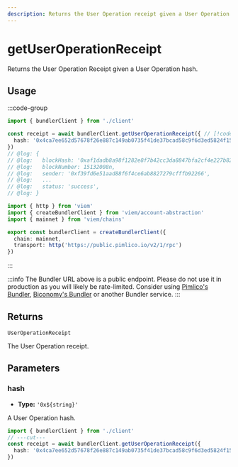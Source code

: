 ```yaml
---
description: Returns the User Operation receipt given a User Operation hash.
---
```


# getUserOperationReceipt

Returns the User Operation Receipt given a User Operation hash.

## Usage

:::code-group

```ts twoslash [example.ts]
import { bundlerClient } from './client'

const receipt = await bundlerClient.getUserOperationReceipt({ // [!code focus:99]
  hash: '0x4ca7ee652d57678f26e887c149ab0735f41de37bcad58c9f6d3ed5824f15b74d'
})
// @log: {
// @log:   blockHash: '0xaf1dadb8a98f1282e8f7b42cc3da8847bfa2cf4e227b8220403ae642e1173088',
// @log:   blockNumber: 15132008n,
// @log:   sender: '0xf39fd6e51aad88f6f4ce6ab8827279cfffb92266',
// @log:   ...
// @log:   status: 'success',
// @log: }
```

```ts twoslash [client.ts] filename="client.ts"
import { http } from 'viem'
import { createBundlerClient } from 'viem/account-abstraction'
import { mainnet } from 'viem/chains'

export const bundlerClient = createBundlerClient({
  chain: mainnet,
  transport: http('https://public.pimlico.io/v2/1/rpc')
})
```

:::

:::info
The Bundler URL above is a public endpoint. Please do not use it in production as you will likely be rate-limited. Consider using [Pimlico's Bundler](https://www.pimlico.io), [Biconomy's Bundler](https://www.biconomy.io/) or another Bundler service.
:::

## Returns

`UserOperationReceipt`

The User Operation receipt.

## Parameters

### hash

- **Type:** `'0x${string}'`

A User Operation hash.

```ts twoslash
import { bundlerClient } from './client'
// ---cut---
const receipt = await bundlerClient.getUserOperationReceipt({
  hash: '0x4ca7ee652d57678f26e887c149ab0735f41de37bcad58c9f6d3ed5824f15b74d' // [!code focus]
})
```
